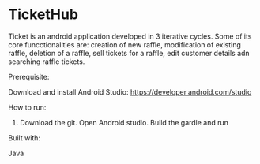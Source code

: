 # TicketHub
Ticket is an android application developed in 3 iterative cycles. Some of its core funcctionalities are: creation of new raffle, modification of existing raffle, deletion of a raffle, sell tickets for a raffle, edit customer details adn searching raffle tickets.

Prerequisite: 

Download and install Android Studio:  https://developer.android.com/studio

How to run: 

1. Download the git. Open Android studio. Build the gardle and run

Built with:

Java

